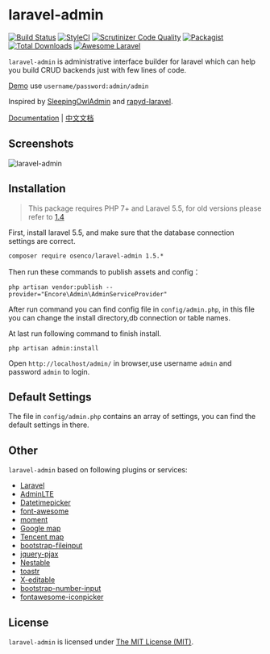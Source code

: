 laravel-admin
=====

[![Build Status](https://travis-ci.org/z-song/laravel-admin.svg?branch=master)](https://travis-ci.org/z-song/laravel-admin)
[![StyleCI](https://styleci.io/repos/48796179/shield)](https://styleci.io/repos/48796179)
[![Scrutinizer Code Quality](https://scrutinizer-ci.com/g/z-song/laravel-admin/badges/quality-score.png?b=master)](https://scrutinizer-ci.com/g/z-song/laravel-admin/?branch=master)
[![Packagist](https://img.shields.io/packagist/l/osenco/laravel-admin.svg?maxAge=2592000)](https://packagist.org/packages/osenco/laravel-admin)
[![Total Downloads](https://img.shields.io/packagist/dt/osenco/laravel-admin.svg?style=flat-square)](https://packagist.org/packages/osenco/laravel-admin)
[![Awesome Laravel](https://img.shields.io/badge/Awesome-Laravel-brightgreen.svg)](https://github.com/z-song/laravel-admin)

`laravel-admin` is administrative interface builder for laravel which can help you build CRUD backends just with few lines of code.

[Demo](http://laravel-admin.org/demo) use `username/password:admin/admin`

Inspired by [SleepingOwlAdmin](https://github.com/sleeping-owl/admin) and [rapyd-laravel](https://github.com/zofe/rapyd-laravel).

[Documentation](http://laravel-admin.org/docs) | [中文文档](http://laravel-admin.org/docs/#/zh/)

Screenshots
------------

![laravel-admin](https://cloud.githubusercontent.com/assets/1479100/19625297/3b3deb64-9947-11e6-807c-cffa999004be.jpg)

Installation
------------

> This package requires PHP 7+ and Laravel 5.5, for old versions please refer to [1.4](http://laravel-admin.org/docs/v1.4/#/) 

First, install laravel 5.5, and make sure that the database connection settings are correct.

```
composer require osenco/laravel-admin 1.5.*
```

Then run these commands to publish assets and config：

```
php artisan vendor:publish --provider="Encore\Admin\AdminServiceProvider"
```
After run command you can find config file in `config/admin.php`, in this file you can change the install directory,db connection or table names.

At last run following command to finish install. 
```
php artisan admin:install
```

Open `http://localhost/admin/` in browser,use username `admin` and password `admin` to login.

Default Settings
------------
The file in `config/admin.php` contains an array of settings, you can find the default settings in there.


Other
------------
`laravel-admin` based on following plugins or services:

+ [Laravel](https://laravel.com/)
+ [AdminLTE](https://almsaeedstudio.com/)
+ [Datetimepicker](http://eonasdan.github.io/bootstrap-datetimepicker/)
+ [font-awesome](http://fontawesome.io)
+ [moment](http://momentjs.com/)
+ [Google map](https://www.google.com/maps)
+ [Tencent map](http://lbs.qq.com/)
+ [bootstrap-fileinput](https://github.com/kartik-v/bootstrap-fileinput)
+ [jquery-pjax](https://github.com/defunkt/jquery-pjax)
+ [Nestable](http://dbushell.github.io/Nestable/)
+ [toastr](http://codeseven.github.io/toastr/)
+ [X-editable](http://github.com/vitalets/x-editable)
+ [bootstrap-number-input](https://github.com/wpic/bootstrap-number-input)
+ [fontawesome-iconpicker](https://github.com/itsjavi/fontawesome-iconpicker)

License
------------
`laravel-admin` is licensed under [The MIT License (MIT)](LICENSE).

